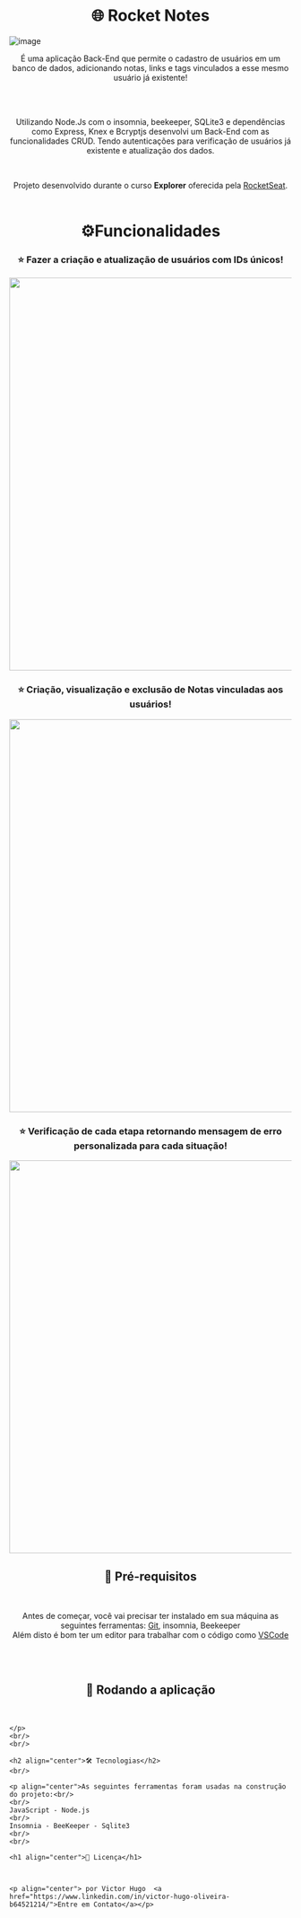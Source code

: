 <h1 align="center">🌐 Rocket Notes</h1>

![image](https://github.com/Neves-Rafael/node-aplication/assets/136202919/1d3aeb53-965c-4c66-b90c-403203a5226c)



<p align="center">É uma aplicação Back-End que permite o cadastro de usuários em um banco de dados, adicionando notas, links e tags vinculados a esse mesmo usuário já existente!</p>
<br/>
<br/>
<p align="center">Utilizando Node.Js com o insomnia, beekeeper, SQLite3 e dependências como Express, Knex e Bcryptjs desenvolvi um Back-End com as funcionalidades CRUD. Tendo autenticações para verificação de usuários já existente e atualização dos dados.</p>
<br/>

<p align="center">Projeto desenvolvido durante o curso <strong>Explorer</strong> oferecida pela <a href="https://app.rocketseat.com.br/">RocketSeat</a>.<br/>
<br/>


<h1 align="center">⚙️Funcionalidades</h1>


<h3 align="center">⭐ Fazer a criação e atualização de usuários com IDs únicos!</h3>

<p align="center">
  <img width="700px" src="https://github.com/Neves-Rafael/node-aplication/assets/136202919/732acd6a-125a-4533-8df0-362de82c3341">
</p>

<h3 align="center">⭐ Criação, visualização e exclusão de Notas vinculadas aos usuários!</h3>
<p align="center">
  <img width="700px" src="https://github.com/Neves-Rafael/node-aplication/assets/136202919/9f372a88-2101-4ed5-b1c6-e356b89ce4a3">
</p>

<h3 align="center">⭐ Verificação de cada etapa retornando mensagem de erro personalizada para cada situação!</h3>
<p align="center">
  <img width="700px" src="https://github.com/Neves-Rafael/node-aplication/assets/136202919/bdc319bc-09bd-42c9-9b8b-56ead77cab2a">
</p>


<h2 align="center">🧱 Pré-requisitos</h2>
<br/>

<p align="center">Antes de começar, você vai precisar ter instalado em sua máquina as seguintes ferramentas: <a href="https://git-scm.com">Git</a>, insomnia, Beekeeper <br/>
Além disto é bom ter um editor para trabalhar com o código como <a href="https://code.visualstudio.com/">VSCode</a></p>
<br/>
<br/>
<h2 align="center">🎲 Rodando a aplicação</h2>
<br/>

<p align="center">


```
</p>
<br/>
<br/>

<h2 align="center">🛠 Tecnologias</h2>
<br/>

<p align="center">As seguintes ferramentas foram usadas na construção do projeto:<br/>
<br/>  
JavaScript - Node.js
<br/>
Insomnia - BeeKeeper - Sqlite3
<br/>
<br/>

<h1 align="center">📝 Licença</h1>



<p align="center"> por Victor Hugo  <a href="https://www.linkedin.com/in/victor-hugo-oliveira-b64521214/">Entre em Contato</a></p>

